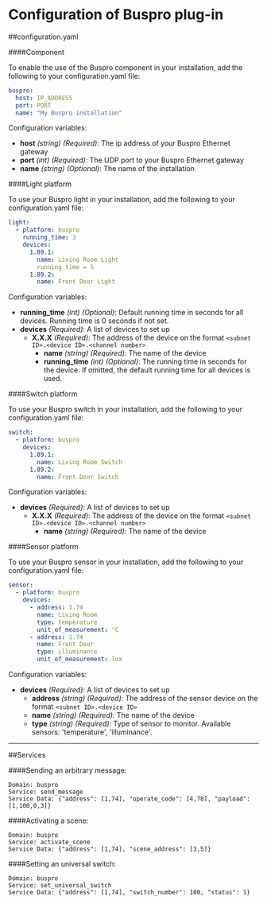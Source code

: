 # Configuration of Buspro plug-in

##configuration.yaml







####Component

To enable the use of the Buspro component in your installation, add the following to your configuration.yaml file:

```yaml
buspro:
  host: IP_ADDRESS
  port: PORT
  name: "My Buspro installation"
```

Configuration variables:

+ **host** _(string) (Required)_: The ip address of your Buspro Ethernet gateway
+ **port** _(int) (Required)_: The UDP port to your Buspro Ethernet gateway
+ **name** _(string) (Optional)_: The name of the installation








####Light platform
   
To use your Buspro light in your installation, add the following to your configuration.yaml file: 

```yaml
light:
  - platform: buspro
    running_time: 3
    devices:
      1.89.1:
        name: Living Room Light
        running_time = 5
      1.89.2:
        name: Front Door Light
```

Configuration variables:

+ **running_time** _(int) (Optional)_: Default running time in seconds for all devices. Running time is 0 seconds if not set.
+ **devices** _(Required)_: A list of devices to set up
  + **X.X.X** _(Required)_: The address of the device on the format `<subnet ID>.<device ID>.<channel number>`
    + **name** _(string) (Required)_: The name of the device
    + **running_time** _(int) (Optional)_: The running time in seconds for the device. If omitted, the default running time for all devices is used.






####Switch platform

To use your Buspro switch in your installation, add the following to your configuration.yaml file: 

```yaml
switch:
  - platform: buspro
    devices:
      1.89.1:
        name: Living Room Switch
      1.89.2:
        name: Front Door Switch
```

Configuration variables:

+ **devices** _(Required)_: A list of devices to set up
  + **X.X.X** _(Required)_: The address of the device on the format `<subnet ID>.<device ID>.<channel number>`
    + **name** _(string) (Required)_: The name of the device






####Sensor platform

To use your Buspro sensor in your installation, add the following to your configuration.yaml file: 

```yaml
sensor:
  - platform: buspro
    devices:
      - address: 1.74
        name: Living Room
        type: temperature
        unit_of_measurement: °C
      - address: 1.74
        name: Front Door
        type: illuminance
        unit_of_measurement: lux
```

Configuration variables:

+ **devices** _(Required)_: A list of devices to set up
  + **address** _(string) (Required)_: The address of the sensor device on the format `<subnet ID>.<device ID>`
  + **name** _(string) (Required)_: The name of the device
  + **type** _(string) (Required)_: Type of sensor to monitor. Available sensors: 'temperature', 'illuminance'.







    
---
##Services

####Sending an arbitrary message:
```
Domain: buspro
Service: send_message
Service Data: {"address": [1,74], "operate_code": [4,78], "payload": [1,100,0,3]}
```
####Activating a scene:
```
Domain: buspro
Service: activate_scene
Service Data: {"address": [1,74], "scene_address": [3,5]}
```
####Setting an universal switch:
```
Domain: buspro
Service: set_universal_switch
Service Data: {"address": [1,74], "switch_number": 100, "status": 1}
```
